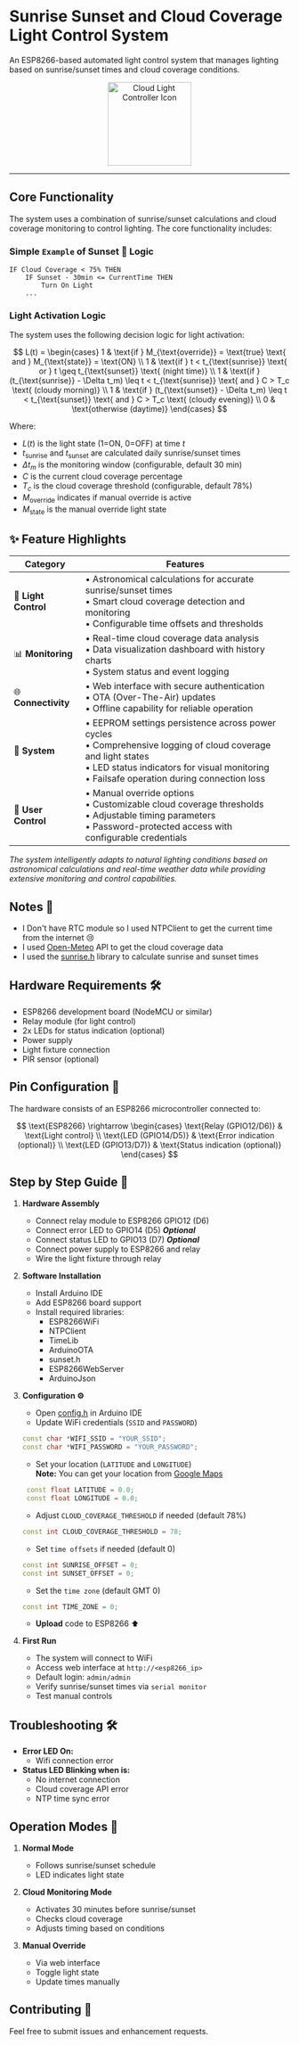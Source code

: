 # Sunrise Sunset and Cloud Coverage Light Control System

An ESP8266-based automated light control system that manages lighting based on sunrise/sunset times and cloud coverage conditions.

<div align="center">
   <img src="https://cdn3d.iconscout.com/3d/premium/thumb/cloudy-3d-icon-download-in-png-blend-fbx-gltf-file-formats--weather-nature-cloud-pack-icons-8639616.png?f=webp" alt="Cloud Light Controller Icon" width="150">
</div>

---


## Core Functionality

The system uses a combination of sunrise/sunset calculations and cloud coverage monitoring to control lighting. The core functionality includes:

### Simple `Example` of Sunset 🌇 Logic 
```
IF Cloud Coverage < 75% THEN
    IF Sunset - 30min <= CurrentTime THEN
        Turn On Light
    ...
```

### Light Activation Logic

The system uses the following decision logic for light activation:

$$
L(t) = 
\begin{cases} 
1 & \text{if } M_{\text{override}} = \text{true} \text{ and } M_{\text{state}} = \text{ON} \\
1 & \text{if } t < t_{\text{sunrise}} \text{ or } t \geq t_{\text{sunset}} \text{ (night time)} \\
1 & \text{if } (t_{\text{sunrise}} - \Delta t_m) \leq t < t_{\text{sunrise}} \text{ and } C > T_c \text{ (cloudy morning)} \\
1 & \text{if } (t_{\text{sunset}} - \Delta t_m) \leq t < t_{\text{sunset}} \text{ and } C > T_c \text{ (cloudy evening)} \\
0 & \text{otherwise (daytime)}
\end{cases}
$$

Where:
- $L(t)$ is the light state (1=ON, 0=OFF) at time $t$
- $t_{\text{sunrise}}$ and $t_{\text{sunset}}$ are calculated daily sunrise/sunset times
- $\Delta t_m$ is the monitoring window (configurable, default 30 min)
- $C$ is the current cloud coverage percentage
- $T_c$ is the cloud coverage threshold (configurable, default 78%)
- $M_{\text{override}}$ indicates if manual override is active
- $M_{\text{state}}$ is the manual override light state


## ✨ Feature Highlights

| Category | Features |
|----------|----------|
| 🌅 **Light Control** | • Astronomical calculations for accurate sunrise/sunset times<br>• Smart cloud coverage detection and monitoring<br>• Configurable time offsets and thresholds |
| 📊 **Monitoring** | • Real-time cloud coverage data analysis<br>• Data visualization dashboard with history charts<br>• System status and event logging |
| 🌐 **Connectivity** | • Web interface with secure authentication<br>• OTA (Over-The-Air) updates<br>• Offline capability for reliable operation |
| 🔧 **System** | • EEPROM settings persistence across power cycles<br>• Comprehensive logging of cloud coverage and light states<br>• LED status indicators for visual monitoring<br>• Failsafe operation during connection loss |
| 👋 **User Control** | • Manual override options<br>• Customizable cloud coverage thresholds<br>• Adjustable timing parameters<br>• Password-protected access with configurable credentials |

*The system intelligently adapts to natural lighting conditions based on astronomical calculations and real-time weather data while providing extensive monitoring and control capabilities.*


## Notes 📝
- I Don't have RTC module so I used NTPClient to get the current time from the internet 😢
- I used [Open-Meteo](https://open-meteo.com/) API to get the cloud coverage data
- I used the [sunrise.h](https://github.com/buelowp/sunset) library to calculate sunrise and sunset times

## Hardware Requirements 🛠️

- ESP8266 development board (NodeMCU or similar)
- Relay module (for light control)
- 2x LEDs for status indication (optional)
- Power supply
- Light fixture connection
- PIR sensor (optional)

## Pin Configuration 🔢
The hardware consists of an ESP8266 microcontroller connected to:

$$
\text{ESP8266} \rightarrow 
\begin{cases} 
\text{Relay (GPIO12/D6)} & \text{Light control} \\
\text{LED (GPIO14/D5)} & \text{Error indication (optional)} \\
\text{LED (GPIO13/D7)} & \text{Status indication (optional)}
\end{cases}
$$


## Step by Step Guide 📝

1. **Hardware Assembly**
   - Connect relay module to ESP8266 GPIO12 (D6)
   - Connect error LED to GPIO14 (D5) ***Optional***
   - Connect status LED to GPIO13 (D7) ***Optional***
   - Connect power supply to ESP8266 and relay
   - Wire the light fixture through relay

2. **Software Installation**
   - Install Arduino IDE
   - Add ESP8266 board support
   - Install required libraries:
     * ESP8266WiFi
     * NTPClient
     * TimeLib
     * ArduinoOTA
     * sunset.h
     * ESP8266WebServer
     * ArduinoJson

3. **Configuration ⚙️**
   - Open [config.h](config.h) in Arduino IDE
   - Update WiFi credentials (`SSID` and `PASSWORD`)
   ```cpp	
   const char *WIFI_SSID = "YOUR_SSID";
   const char *WIFI_PASSWORD = "YOUR_PASSWORD";
    ```
   - Set your location (`LATITUDE` and `LONGITUDE`)<br>
   **Note:** You can get your location from [Google Maps](https://www.google.com/maps)
    ```cpp
     const float LATITUDE = 0.0;
     const float LONGITUDE = 0.0;
     ```
   - Adjust `CLOUD_COVERAGE_THRESHOLD` if needed (default 78%)
    
    ```cpp
    const int CLOUD_COVERAGE_THRESHOLD = 78;
    ```    
    - Set `time offsets` if needed (default 0)
     ```cpp
    const int SUNRISE_OFFSET = 0;
    const int SUNSET_OFFSET = 0;
    ```
    - Set the `time zone` (default GMT 0)
    ```cpp
    const int TIME_ZONE = 0;
    ```
   - **Upload** code to ESP8266 ⬆️

4. **First Run**
   - The system will connect to WiFi
   - Access web interface at ``http://<esp8266_ip>``
   - Default login: ``admin/admin``
   - Verify sunrise/sunset times via ``serial monitor``
   - Test manual controls
## Troubleshooting 🛠️

- **Error LED On:**
    - Wifi connection error
- **Status LED Blinking when is:**
    - No internet connection
    - Cloud coverage API error
    - NTP time sync error
    
## Operation Modes 🔄

1. **Normal Mode**
   - Follows sunrise/sunset schedule
   - LED indicates light state

2. **Cloud Monitoring Mode**
   - Activates 30 minutes before sunrise/sunset
   - Checks cloud coverage
   - Adjusts timing based on conditions

3. **Manual Override**
   - Via web interface
   - Toggle light state
   - Update times manually



## Contributing 🤝

Feel free to submit issues and enhancement requests.



